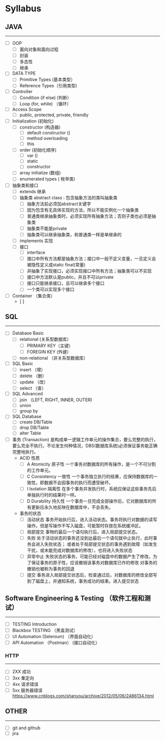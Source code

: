 # Syllabus

## JAVA 
--------
- [ ] OOP 
  - [ ] 面向对象和面向过程
  - [ ] 封装
  - [ ] 多态性
  - [ ] 继承
- [ ] DATA TYPE
  - [ ] Primitive Types (基本类型）
  - [ ] Reference Types（引用类型)
- [ ] Controller
  - [ ] Condition (if else) (判断）
  - [ ] Loop (for, while) （循环）
- [ ] Access Scope
  - [ ] public, protected, private, friendly
- [ ] Initialization (初始化)
  - [ ] constructor (构造器)
    - [ ] default constructor ()
    - [ ] method overloading 
    - [ ] this
  - [ ] order (初始化顺序)
    - [ ] var ()
    - [ ] static
    - [ ] constructor
  - [ ] array initialize (数组)
  - [ ] enumerated types ( 枚举类)
- [ ] 抽象类和接口
  - [ ] extends 继承
  - [ ] 抽象类 abstract class : 包含抽象方法的类叫抽象类
    - [ ] 抽象方法前必须加abstract关键字
    - [ ] 因为包含有无具体实现的方法，所以不能实例化一个抽象类
    - [ ] 普通类继承抽象类时，必须实现所有抽象方法；否则子类也必须是抽象类
    - [ ] 抽象类不能是private
    - [ ] 抽象类可以继承抽象类，和普通类一样是单继承的
  - [ ] implements 实现
  - [ ] 接口
    - [ ] interface
    - [ ] 接口中所有方法都是抽象方法；接口中一般不定义变量，一旦定义会被隐性定义成static final(常量)
    - [ ] 非抽象了实现接口，必须实现接口中所有方法；抽象类可以不实现
    - [ ] 接口中方法默认是public，并且不可以private
    - [ ] 接口只能继承接口，且可以继承多个接口
    - [ ] 一个类可以实现多个接口  
- [ ] Container （集合类）
  - [ ] 
## SQL
--------
- [ ] Database Basic
  - [ ] relational (关系型数据库）
    - [ ] PRIMARY KEY（主键）
    - [ ] FOREGIN KEY (外键）
  - [ ] non-relational （非关系型数据库）
- [ ] SQL Basic
  - [ ] insert （增）
  - [ ] delete （删）
  - [ ] update （改）
  - [ ] select （查）
- [ ] SQL Advanced
  - [ ] join （LEFT, RIGHT, INNER, OUTER)
  - [ ] union
  - [ ] group by
- [ ] SQL Database
  - [ ] create DB/Table
  - [ ] drop DB/Table
  - [ ] alter Table
- [ ] 事务 (Transaction) 是构成单一逻辑工作单元的操作集合，要么完整的执行，要么完全不执行。不论发生何种情况，DBS(数据库系统)必须保证事务能正确完整地执行。
  - ACID 性质
    - [ ] A Atomicity 原子性 一个事务对数据库的所有操作，是一个不可分割的工作单元。
    - [ ] C Consistency 一致性 一个事务独立执行的结果，应保持数据库的一致性，即数据不会因事务的执行而遭受破坏。
    - [ ] I Isolation 隔离性 在多个事务并发执行时，系统应保证这些事务先后单独执行时的结果时一样。
    - [ ] D Durability 持久性 一个事务一旦完成全部操作后，它对数据库的所有更新应永久地反映在数据库中，不会丢失。
  - 事务的状态
    - [ ] 活动状态 事务开始执行后，进入活动状态。事务将执行对数据的读写操作。但是写操作不写入磁盘，可能暂时存放在系统缓冲区。
    - [ ] 局部提交 事物的最后一个语句执行后，进入局部提交状态。
    - [ ] 失败 处于活动状态的事务还没到达最后一个语句就中止执行，此时事务会进入失败状态； 或者处于局部提交状态的事务遇到故障（如发生干扰，或未能完成对数据库的修改），也将进入失败状态
    - [ ] 异常中止 失败状态的事务，可能已经对磁盘中的数据产生了修改。为了保证事务的原子性，应该撤销该事务对数据库已作的修改
       对事务的撤销也被称为事务的回退
    - [ ] 提交 事务进入局部提交状态后，检查通过后，对数据库的修改全部写到了磁盘上，并通知系统，事务成功的结束。进入提交状态
## Software Engineering & Testing （软件工程和测试）
--------
- [ ] TESTING Introduction
- [ ] Blackbox TESTING （黑盒测试）
- [ ] UI Automation (Selenium) （界面自动化）
- [ ] API Automation （Postman） (接口自动化）

### HTTP
--------
- [ ] 2XX 成功
- [ ] 3xx 重定向
- [ ] 4xx 请求错误
- [ ] 5xx 服务器错误
https://www.cnblogs.com/shanyou/archive/2012/05/06/2486134.html 
## OTHER
--------
- [ ] git and github
- [ ] jira
